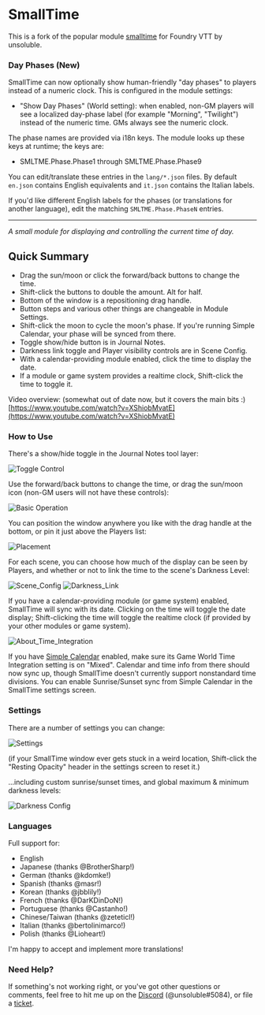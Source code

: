 # SmallTime

This is a fork of the popular module [smalltime](https://github.com/unsoluble/smalltime) for Foundry VTT by unsoluble. 

### Day Phases (New)

SmallTime can now optionally show human-friendly "day phases" to players instead of a numeric clock. This is configured in the module settings:

- "Show Day Phases" (World setting): when enabled, non-GM players will see a localized day-phase label (for example "Morning", "Twilight") instead of the numeric time. GMs always see the numeric clock.

The phase names are provided via i18n keys. The module looks up these keys at runtime; the keys are:

- SMLTME.Phase.Phase1 through SMLTME.Phase.Phase9

You can edit/translate these entries in the `lang/*.json` files. By default `en.json` contains English equivalents and `it.json` contains the Italian labels.

If you'd like different English labels for the phases (or translations for another language), edit the matching `SMLTME.Phase.PhaseN` entries.

---

_A small module for displaying and controlling the current time of day._

## Quick Summary

- Drag the sun/moon or click the forward/back buttons to change the time.
- Shift-click the buttons to double the amount. Alt for half.
- Bottom of the window is a repositioning drag handle.
- Button steps and various other things are changeable in Module Settings.
- Shift-click the moon to cycle the moon's phase. If you're running Simple Calendar, your phase will be synced from there.
- Toggle show/hide button is in Journal Notes.
- Darkness link toggle and Player visibility controls are in Scene Config.
- With a calendar-providing module enabled, click the time to display the date.
- If a module or game system provides a realtime clock, Shift-click the time to toggle it.

Video overview: (somewhat out of date now, but it covers the main bits :) [https://www.youtube.com/watch?v=XShiobMvatE](https://www.youtube.com/watch?v=XShiobMvatE)

### How to Use

There's a show/hide toggle in the Journal Notes tool layer:

![Toggle Control](doc/Toggle_Control.png)

Use the forward/back buttons to change the time, or drag the sun/moon icon (non-GM users will not have these controls):

![Basic Operation](doc/Basic_Operation.gif)

You can position the window anywhere you like with the drag handle at the bottom, or pin it just above the Players list:

![Placement](doc/Placement.gif)

For each scene, you can choose how much of the display can be seen by Players, and whether or not to link the time to the scene's Darkness Level:

![Scene_Config](doc/Scene_Config.webp)
![Darkness_Link](doc/Darkness_Link.gif)

If you have a calendar-providing module (or game system) enabled, SmallTime will sync with its date. Clicking on the time will toggle the date display; Shift-clicking the time will toggle the realtime clock (if provided by your other modules or game system).

![About_Time_Integration](doc/About_Time_Integration.gif)

If you have [Simple Calendar](https://foundryvtt.com/packages/foundryvtt-simple-calendar) enabled, make sure its Game World Time Integration setting is on "Mixed". Calendar and time info from there should now sync up, though SmallTime doesn't currently support nonstandard time divisions. You can enable Sunrise/Sunset sync from Simple Calendar in the SmallTime settings screen.

### Settings

There are a number of settings you can change:

![Settings](doc/Settings.webp)

(if your SmallTime window ever gets stuck in a weird location, Shift-click the "Resting Opacity" header in the settings screen to reset it.)

...including custom sunrise/sunset times, and global maximum & minimum darkness levels:

![Darkness Config](doc/Darkness_Config.gif)

### Languages

Full support for:

- English
- Japanese (thanks @BrotherSharp!)
- German (thanks @kdomke!)
- Spanish (thanks @masr!)
- Korean (thanks @jbblily!)
- French (thanks @DarKDinDoN!)
- Portuguese (thanks @Castanho!)
- Chinese/Taiwan (thanks @zeteticl!)
- Italian (thanks @bertolinimarco!)
- Polish (thanks @Lioheart!)

I'm happy to accept and implement more translations!

### Need Help?

If something's not working right, or you've got other questions or comments, feel free to hit me up on the [Discord](https://discord.gg/foundryvtt) (@unsoluble#5084), or file a [ticket](https://github.com/unsoluble/smalltime/issues).
